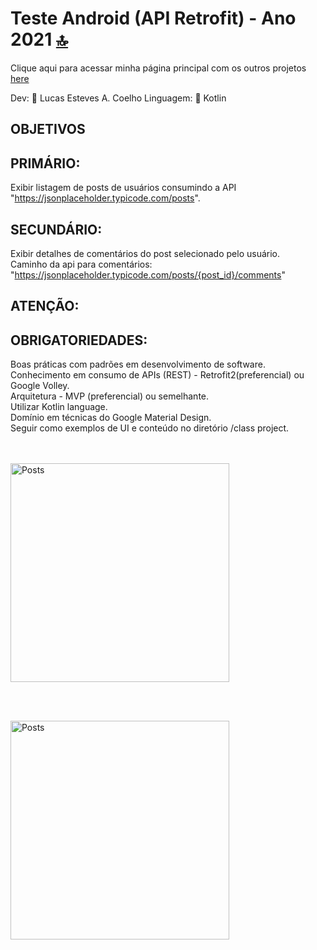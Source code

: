 # Teste Android (API Retrofit) - Ano 2021 [🔝](#welcome-badges-4-readmemd-profile)

Clique aqui para acessar minha página principal com os outros projetos [here](https://github.com/lukesteves92)

Dev: 👨 Lucas Esteves A. Coelho
Linguagem: 📱 Kotlin

## OBJETIVOS

## PRIMÁRIO:
Exibir listagem de posts de usuários consumindo a API "https://jsonplaceholder.typicode.com/posts".

## SECUNDÁRIO:
Exibir detalhes de comentários do post selecionado pelo usuário.<br/>
Caminho da api para comentários: "https://jsonplaceholder.typicode.com/posts/{post_id}/comments"

## ATENÇÃO:


## OBRIGATORIEDADES:
Boas práticas com padrões em desenvolvimento de software.<br/>
Conhecimento em consumo de APIs (REST) - Retrofit2(preferencial) ou Google Volley.<br/>
Arquitetura - MVP (preferencial) ou semelhante.<br/>
Utilizar Kotlin language.<br/>
Domínio em técnicas do Google Material Design.<br/>
Seguir como exemplos de UI e conteúdo no diretório /class project.<br/>
<br/><br/>
<p align="left">
  <img src="class project/ui_posts_example.png?raw=true" width="350" title="Posts">
</p>
<br/><br/>
<p align="left">
  <img src="class project/ui_comments_example.png?raw=true" width="350" title="Posts">
</p>
